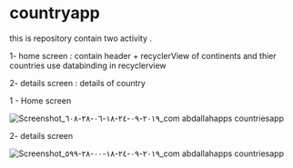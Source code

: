 # countryapp

this is repository contain two activity . 

1- home screen : contain header + recyclerView of continents and thier countries
    use databinding in recyclerview

2- details screen : details of country 

1 - Home screen

![Screenshot_٢٠١٩-٠٩-٢٤-١٨-٠٦-٢٨-٦٠٨_com abdallahapps countriesapp](https://user-images.githubusercontent.com/25759468/65833722-13f89a80-e288-11e9-815a-52f2d6e93f86.png)


2- details screen 

![Screenshot_٢٠١٩-٠٩-٢٤-١٨-٠٠-٢٨-٥٩٩_com abdallahapps countriesapp](https://user-images.githubusercontent.com/25759468/65833756-66d25200-e288-11e9-8304-d1e21ad9577f.png)
